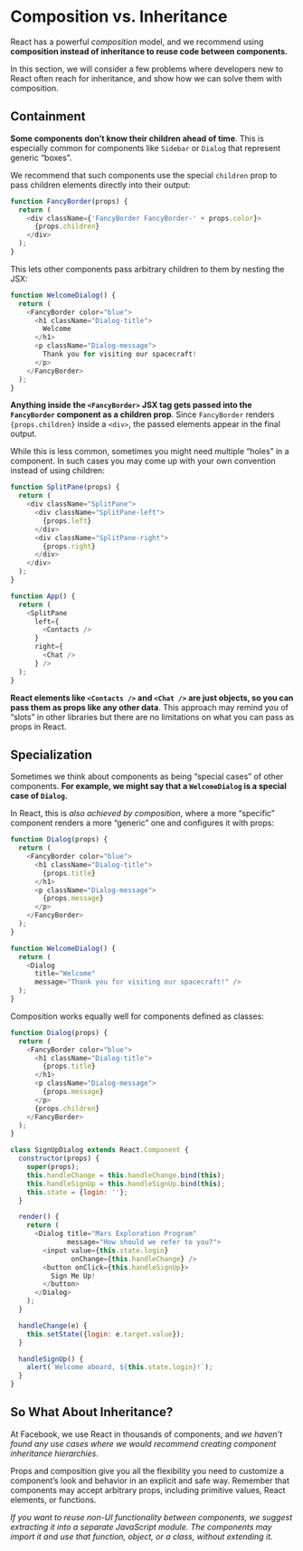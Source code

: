 # Composition vs. Inheritance
React has a powerful _composition_ model, and we recommend using **composition instead of inheritance to reuse code between components.**

In this section, we will consider a few problems where developers new to React often reach for inheritance, and show how we can solve them with composition.

## Containment
**Some components don’t know their children ahead of time**. This is especially common for components like `Sidebar` or `Dialog` that represent generic “boxes”.

We recommend that such components use the special `children` prop to pass children elements directly into their output:
```js
function FancyBorder(props) {
  return (
    <div className={'FancyBorder FancyBorder-' + props.color}>
      {props.children}
    </div>
  );
}
```

This lets other components pass arbitrary children to them by nesting the JSX:
```js
function WelcomeDialog() {
  return (
    <FancyBorder color="blue">
      <h1 className="Dialog-title">
        Welcome
      </h1>
      <p className="Dialog-message">
        Thank you for visiting our spacecraft!
      </p>
    </FancyBorder>
  );
}
```

**Anything inside the `<FancyBorder>` JSX tag gets passed into the `FancyBorder` component as a children prop**. Since `FancyBorder` renders `{props.children}` inside a `<div>`, the passed elements appear in the final output.

While this is less common, sometimes you might need multiple “holes” in a component. In such cases you may come up with your own convention instead of using children:
```js
function SplitPane(props) {
  return (
    <div className="SplitPane">
      <div className="SplitPane-left">
        {props.left}
      </div>
      <div className="SplitPane-right">
        {props.right}
      </div>
    </div>
  );
}

function App() {
  return (
    <SplitPane
      left={
        <Contacts />
      }
      right={
        <Chat />
      } />
  );
}
```

**React elements like `<Contacts />` and `<Chat />` are just objects, so you can pass them as props like any other data**. This approach may remind you of “slots” in other libraries but there are no limitations on what you can pass as props in React.

## Specialization
Sometimes we think about components as being “special cases” of other components. **For example, we might say that a `WelcomeDialog` is a special case of `Dialog`.**

In React, this is _also achieved by composition_, where a more “specific” component renders a more “generic” one and configures it with props:
```js
function Dialog(props) {
  return (
    <FancyBorder color="blue">
      <h1 className="Dialog-title">
        {props.title}
      </h1>
      <p className="Dialog-message">
        {props.message}
      </p>
    </FancyBorder>
  );
}

function WelcomeDialog() {
  return (
    <Dialog
      title="Welcome"
      message="Thank you for visiting our spacecraft!" />
  );
}
```

Composition works equally well for components defined as classes:
```js
function Dialog(props) {
  return (
    <FancyBorder color="blue">
      <h1 className="Dialog-title">
        {props.title}
      </h1>
      <p className="Dialog-message">
        {props.message}
      </p>
      {props.children}
    </FancyBorder>
  );
}

class SignUpDialog extends React.Component {
  constructor(props) {
    super(props);
    this.handleChange = this.handleChange.bind(this);
    this.handleSignUp = this.handleSignUp.bind(this);
    this.state = {login: ''};
  }

  render() {
    return (
      <Dialog title="Mars Exploration Program"
              message="How should we refer to you?">
        <input value={this.state.login}
               onChange={this.handleChange} />
        <button onClick={this.handleSignUp}>
          Sign Me Up!
        </button>
      </Dialog>
    );
  }

  handleChange(e) {
    this.setState({login: e.target.value});
  }

  handleSignUp() {
    alert(`Welcome aboard, ${this.state.login}!`);
  }
}
```

## So What About Inheritance?
At Facebook, we use React in thousands of components, and _we haven’t found any use cases where we would recommend creating component inheritance hierarchies._

Props and composition give you all the flexibility you need to customize a component’s look and behavior in an explicit and safe way. Remember that components may accept arbitrary props, including primitive values, React elements, or functions.

_If you want to reuse non-UI functionality between components, we suggest extracting it into a separate JavaScript module. The components may import it and use that function, object, or a class, without extending it._